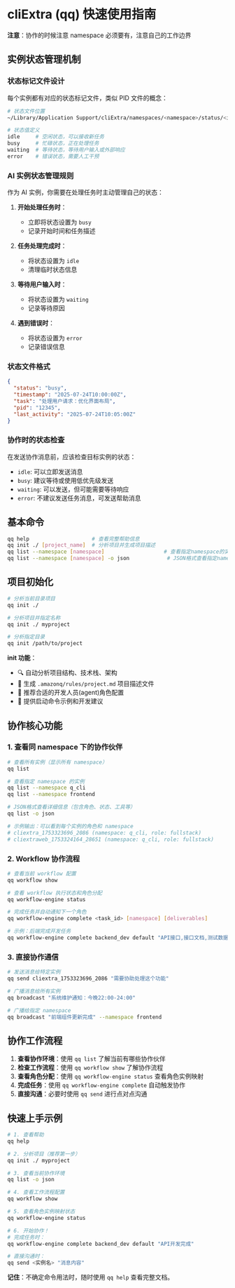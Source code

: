 # cliExtra (qq) 快速使用指南


**注意**：协作的时候注意 namespace 必须要有，注意自己的工作边界

## 实例状态管理机制

### 状态标记文件设计
每个实例都有对应的状态标记文件，类似 PID 文件的概念：

```bash
# 状态文件位置
~/Library/Application Support/cliExtra/namespaces/<namespace>/status/<instance_id>.status

# 状态值定义
idle     # 空闲状态，可以接收新任务
busy     # 忙碌状态，正在处理任务
waiting  # 等待状态，等待用户输入或外部响应
error    # 错误状态，需要人工干预
```

### AI 实例状态管理规则
作为 AI 实例，你需要在处理任务时主动管理自己的状态：

1. **开始处理任务时**：
   - 立即将状态设置为 `busy`
   - 记录开始时间和任务描述

2. **任务处理完成时**：
   - 将状态设置为 `idle`
   - 清理临时状态信息

3. **等待用户输入时**：
   - 将状态设置为 `waiting`
   - 记录等待原因

4. **遇到错误时**：
   - 将状态设置为 `error`
   - 记录错误信息

### 状态文件格式
```json
{
  "status": "busy",
  "timestamp": "2025-07-24T10:00:00Z",
  "task": "处理用户请求：优化界面布局",
  "pid": "12345",
  "last_activity": "2025-07-24T10:05:00Z"
}
```

### 协作时的状态检查
在发送协作消息前，应该检查目标实例的状态：
- `idle`: 可以立即发送消息
- `busy`: 建议等待或使用低优先级发送
- `waiting`: 可以发送，但可能需要等待响应
- `error`: 不建议发送任务消息，可发送帮助消息

## 基本命令

```bash
qq help                    # 查看完整帮助信息
qq init ./ [project_name]  # 分析项目并生成项目描述
qq list --namespace [namespace]                   # 查看指定namespace的实例
qq list --namespace [namespace] -o json            # JSON格式查看指定namespace的实例详情
```

## 项目初始化

```bash
# 分析当前目录项目
qq init ./

# 分析项目并指定名称
qq init ./ myproject

# 分析指定目录
qq init /path/to/project
```

**init 功能**：
- 🔍 自动分析项目结构、技术栈、架构
- 📝 生成 `.amazonq/rules/project.md` 项目描述文件
- 🎯 推荐合适的开发人员(agent)角色配置
- 🚀 提供启动命令示例和开发建议

## 协作核心功能

### 1. 查看同 namespace 下的协作伙伴

```bash
# 查看所有实例（显示所有 namespace）
qq list

# 查看指定 namespace 的实例
qq list --namespace q_cli
qq list --namespace frontend

# JSON格式查看详细信息（包含角色、状态、工具等）
qq list -o json

# 示例输出：可以看到每个实例的角色和 namespace
# cliextra_1753323696_2086 (namespace: q_cli, role: fullstack)
# cliextraweb_1753324164_28651 (namespace: q_cli, role: fullstack)
```

### 2. Workflow 协作流程

```bash
# 查看当前 workflow 配置
qq workflow show

# 查看 workflow 执行状态和角色分配
qq workflow-engine status

# 完成任务并自动通知下一个角色
qq workflow-engine complete <task_id> [namespace] [deliverables]

# 示例：后端完成开发任务
qq workflow-engine complete backend_dev default "API接口,接口文档,测试数据"
```

### 3. 直接协作通信

```bash
# 发送消息给特定实例
qq send cliextra_1753323696_2086 "需要协助处理这个功能"

# 广播消息给所有实例
qq broadcast "系统维护通知：今晚22:00-24:00"

# 广播给指定 namespace
qq broadcast "前端组件更新完成" --namespace frontend
```

## 协作工作流程

1. **查看协作环境**：使用 `qq list` 了解当前有哪些协作伙伴
2. **检查工作流程**：使用 `qq workflow show` 了解协作流程
3. **查看角色分配**：使用 `qq workflow-engine status` 查看角色实例映射
4. **完成任务**：使用 `qq workflow-engine complete` 自动触发协作
5. **直接沟通**：必要时使用 `qq send` 进行点对点沟通

## 快速上手示例

```bash
# 1. 查看帮助
qq help

# 2. 分析项目（推荐第一步）
qq init ./ myproject

# 3. 查看当前协作环境
qq list -o json

# 4. 查看工作流程配置
qq workflow show

# 5. 查看角色实例映射状态
qq workflow-engine status

# 6. 开始协作！
# 完成任务时：
qq workflow-engine complete backend_dev default "API开发完成"

# 直接沟通时：
qq send <实例名> "消息内容"
```

**记住**：不确定命令用法时，随时使用 `qq help` 查看完整文档。
